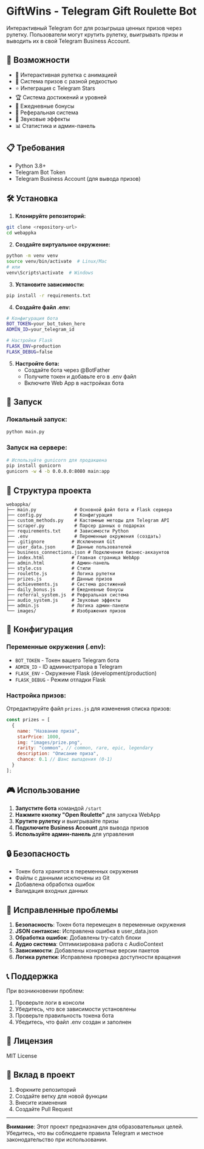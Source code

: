 # GiftWins - Telegram Gift Roulette Bot

Интерактивный Telegram бот для розыгрыша ценных призов через рулетку. Пользователи могут крутить рулетку, выигрывать призы и выводить их в свой Telegram Business Account.

## 🚀 Возможности

- 🎰 Интерактивная рулетка с анимацией
- 🎁 Система призов с разной редкостью
- ⭐ Интеграция с Telegram Stars
- 🏆 Система достижений и уровней
- 📅 Ежедневные бонусы
- 👥 Реферальная система
- 🎵 Звуковые эффекты
- 📊 Статистика и админ-панель

## 📋 Требования

- Python 3.8+
- Telegram Bot Token
- Telegram Business Account (для вывода призов)

## 🛠️ Установка

1. **Клонируйте репозиторий:**
```bash
git clone <repository-url>
cd webappka
```

2. **Создайте виртуальное окружение:**
```bash
python -m venv venv
source venv/bin/activate  # Linux/Mac
# или
venv\Scripts\activate  # Windows
```

3. **Установите зависимости:**
```bash
pip install -r requirements.txt
```

4. **Создайте файл .env:**
```bash
# Конфигурация бота
BOT_TOKEN=your_bot_token_here
ADMIN_ID=your_telegram_id

# Настройки Flask
FLASK_ENV=production
FLASK_DEBUG=false
```

5. **Настройте бота:**
   - Создайте бота через @BotFather
   - Получите токен и добавьте его в .env файл
   - Включите Web App в настройках бота

## 🚀 Запуск

### Локальный запуск:
```bash
python main.py
```

### Запуск на сервере:
```bash
# Используйте gunicorn для продакшена
pip install gunicorn
gunicorn -w 4 -b 0.0.0.0:8080 main:app
```

## 📁 Структура проекта

```
webappka/
├── main.py              # Основной файл бота и Flask сервера
├── config.py            # Конфигурация
├── custom_methods.py    # Кастомные методы для Telegram API
├── scraper.py           # Парсер данных о подарках
├── requirements.txt     # Зависимости Python
├── .env                 # Переменные окружения (создать)
├── .gitignore          # Исключения Git
├── user_data.json      # Данные пользователей
├── business_connections.json # Подключения бизнес-аккаунтов
├── index.html          # Главная страница WebApp
├── admin.html          # Админ-панель
├── style.css           # Стили
├── roulette.js         # Логика рулетки
├── prizes.js           # Данные призов
├── achievements.js     # Система достижений
├── daily_bonus.js      # Ежедневные бонусы
├── referral_system.js  # Реферальная система
├── audio_system.js     # Звуковые эффекты
├── admin.js            # Логика админ-панели
└── images/             # Изображения призов
```

## 🔧 Конфигурация

### Переменные окружения (.env):

- `BOT_TOKEN` - Токен вашего Telegram бота
- `ADMIN_ID` - ID администратора в Telegram
- `FLASK_ENV` - Окружение Flask (development/production)
- `FLASK_DEBUG` - Режим отладки Flask

### Настройка призов:

Отредактируйте файл `prizes.js` для изменения списка призов:

```javascript
const prizes = [
  {
    name: "Название приза",
    starPrice: 1000,
    img: "images/prize.png",
    rarity: "common", // common, rare, epic, legendary
    description: "Описание приза",
    chance: 0.1 // Шанс выпадения (0-1)
  }
];
```

## 🎮 Использование

1. **Запустите бота** командой `/start`
2. **Нажмите кнопку "Open Roulette"** для запуска WebApp
3. **Крутите рулетку** и выигрывайте призы
4. **Подключите Business Account** для вывода призов
5. **Используйте админ-панель** для управления

## 🔒 Безопасность

- Токен бота хранится в переменных окружения
- Файлы с данными исключены из Git
- Добавлена обработка ошибок
- Валидация входных данных

## 🐛 Исправленные проблемы

1. **Безопасность**: Токен бота перемещен в переменные окружения
2. **JSON синтаксис**: Исправлена ошибка в user_data.json
3. **Обработка ошибок**: Добавлены try-catch блоки
4. **Аудио система**: Оптимизирована работа с AudioContext
5. **Зависимости**: Добавлены конкретные версии пакетов
6. **Логика рулетки**: Исправлена проверка доступности вращения

## 📞 Поддержка

При возникновении проблем:

1. Проверьте логи в консоли
2. Убедитесь, что все зависимости установлены
3. Проверьте правильность токена бота
4. Убедитесь, что файл .env создан и заполнен

## 📄 Лицензия

MIT License

## 🤝 Вклад в проект

1. Форкните репозиторий
2. Создайте ветку для новой функции
3. Внесите изменения
4. Создайте Pull Request

---

**Внимание**: Этот проект предназначен для образовательных целей. Убедитесь, что вы соблюдаете правила Telegram и местное законодательство при использовании. 